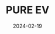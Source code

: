 ---  
layout: startup_page  
title: "PURE EV"  
id: "pureev.in"  
permalink: "/pureevpureev.in02192024/"  
website: "https://www.pureev.in/"  
funding_round: "Series A1"  
funding_amount: "$8M"  
investors: "Bennett Coleman and Company Ltd, Hindustan Times Media Ventures, Ushodaya Enterprises Pvt Ltd, existing investors and high net-worth individuals"  
about: "PURE EV is an electric two-wheeler company that sells a range of electric motorcycles and scooters. They have already sold over 70,000 units and are expanding their pan-India sales network. The company is focused on providing affordable and sustainable electric mobility solutions."  
markets: "Electric Vehicles"  
hq: "Hyderabad, Telangana, India"  
founded_year: "2015"  
linkedin: "https://in.linkedin.com/company/pureevindia"  
twitter: "https://twitter.com/pureevindia"  
instagram: ""  
facebook: "https://www.facebook.com/pureevindia"  
crunchbase: "https://www.crunchbase.com/organization/pure-ev"  
pitchbook: "https://pitchbook.com/profiles/company/268816-33"  

date_display: "19-Feb-2024"  
date: "2024-02-19"

# SEO Optimization  
meta_title: "PURE EV - Series A1 Funding ($8M)"  
meta_description: "PURE EV, PURE EV is an electric two-wheeler company that sells a range of electric motorcycles and scooters. They have already sold over 70,000 units and are e..."  
meta_keywords: "PURE EV, Electric Vehicles, Series A1 funding"  
canonical_url: "https://startup.projectstartups.com/pureevpureev.in02192024/"  
---